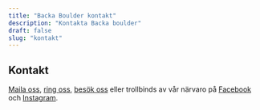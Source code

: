 ```yaml
---
title: "Backa Boulder kontakt"
description: "Kontakta Backa boulder"
draft: false
slug: "kontakt"
---
```


## Kontakt

[Maila oss](mailto:info@backaboulder.se), [ring oss](tel:+4670123456), 
[besök oss](https://goo.gl/maps/LBd7mzy1dTUAxJ9x6) eller trollbinds av vår närvaro på 
[Facebook](https://www.facebook.com/Backa-Boulder-100431848484291/) och 
[Instagram](https://www.instagram.com/backaboulder).